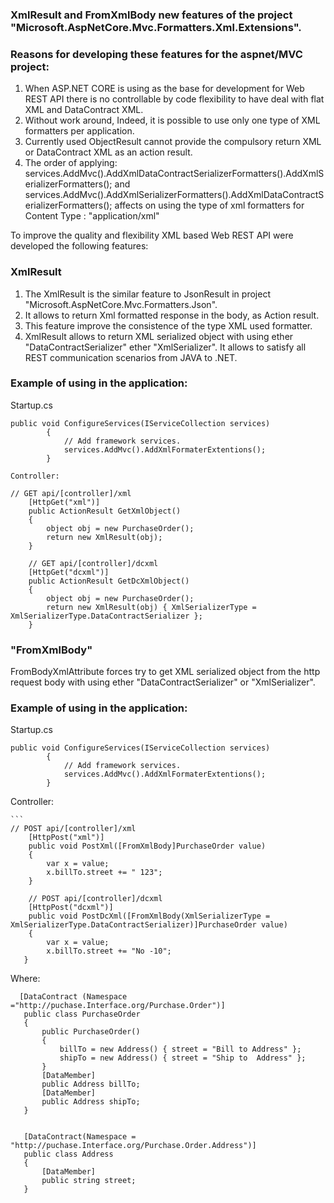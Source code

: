 ### XmlResult and FromXmlBody new features of the  project "Microsoft.AspNetCore.Mvc.Formatters.Xml.Extensions".

### Reasons for developing these features for the aspnet/MVC project:

1. When ASP.NET CORE is using as the base for development for Web REST API there is no controllable by code flexibility to have deal with flat XML and DataContract XML.
2. Without work around, Indeed, it is possible to use only one type of XML formatters per application.
3.  Currently used ObjectResult cannot provide the compulsory return XML or DataContract XML as an action result. 
4. The order of applying:  
		services.AddMvc().AddXmlDataContractSerializerFormatters().AddXmlSerializerFormatters();
	and   
		services.AddMvc().AddXmlSerializerFormatters().AddXmlDataContractSerializerFormatters();
	affects on using the type of xml formatters for Content Type : "application/xml"

To improve the quality and flexibility  XML based Web REST API were developed the following features:

### XmlResult 
1. The XmlResult is the similar feature to JsonResult in project "Microsoft.AspNetCore.Mvc.Formatters.Json".
2. It allows to return Xml formatted response in the body, as Action result.
3. This feature improve the  consistence of the type XML used formatter.
4. XmlResult allows to return XML serialized object with using ether "DataContractSerializer" ether "XmlSerializer". It allows to satisfy all REST communication scenarios from JAVA  to .NET.

### Example of using in the application:

Startup.cs
```
public void ConfigureServices(IServiceCollection services)
        {
            // Add framework services.
            services.AddMvc().AddXmlFormaterExtentions();
        }

Controller: 

   ```
    // GET api/[controller]/xml
        [HttpGet("xml")]
        public ActionResult GetXmlObject()
        {
            object obj = new PurchaseOrder();
            return new XmlResult(obj);
        }

        // GET api/[controller]/dcxml
        [HttpGet("dcxml")]
        public ActionResult GetDcXmlObject()
        {
            object obj = new PurchaseOrder();
            return new XmlResult(obj) { XmlSerializerType = XmlSerializerType.DataContractSerializer };
        }




### "FromXmlBody" 

FromBodyXmlAttribute forces try to get  XML serialized object from the http request body with using ether "DataContractSerializer" or "XmlSerializer".

### Example of using in the application:

Startup.cs

```
public void ConfigureServices(IServiceCollection services)
        {
            // Add framework services.
            services.AddMvc().AddXmlFormaterExtentions();
        }

```

Controller: 

    ```
    // POST api/[controller]/xml
        [HttpPost("xml")]
        public void PostXml([FromXmlBody]PurchaseOrder value)
        {
            var x = value;
            x.billTo.street += " 123";
        }

        // POST api/[controller]/dcxml
        [HttpPost("dcxml")]
        public void PostDcXml([FromXmlBody(XmlSerializerType = XmlSerializerType.DataContractSerializer)]PurchaseOrder value)
        {
            var x = value;
            x.billTo.street += "No -10";
       }




Where:

 ```
   [DataContract (Namespace ="http://puchase.Interface.org/Purchase.Order")]
    public class PurchaseOrder
    {
        public PurchaseOrder()
        {
            billTo = new Address() { street = "Bill to Address" };
            shipTo = new Address() { street = "Ship to  Address" };
        }
        [DataMember]
        public Address billTo;
        [DataMember]
        public Address shipTo;
    }


    [DataContract(Namespace = "http://puchase.Interface.org/Purchase.Order.Address")]
    public class Address
    {
        [DataMember]
        public string street;
    }
